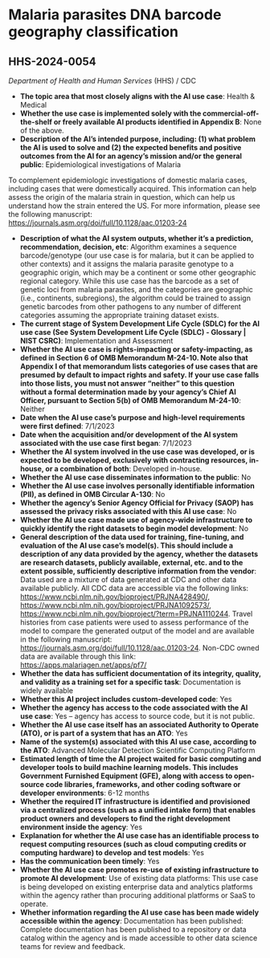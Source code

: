 # Malaria parasites DNA barcode geography classification
## HHS-2024-0054
_Department of Health and Human Services_ (HHS) / CDC


+ **The topic area that most closely aligns with the AI use case**: Health & Medical
+ **Whether the use case is implemented solely with the commercial-off-the-shelf or freely available AI products identified in Appendix B**: None of the above.
+ **Description of the AI’s intended purpose, including: (1) what problem the AI is used to solve and (2) the expected benefits and positive outcomes from the AI for an agency’s mission and/or the general public**: Epidemiological investigations of Malaria

To complement epidemiologic investigations of domestic malaria cases, including cases that were domestically acquired. This information can help assess the origin of the malaria strain in question, which can help us understand how the strain entered the US. For more information, please see the following manuscript: https://journals.asm.org/doi/full/10.1128/aac.01203-24
+ **Description of what the AI system outputs, whether it’s a prediction, recommendation, decision, etc**: Algorithm examines a sequence barcode/genotype (our use case is for malaria, but it can be applied to other contexts) and it assigns the malaria parasite genotype to a geographic origin, which may be a continent or some other geographic regional category. While this use case has the barcode as a set of genetic loci from malaria parasites, and the categories are geographic (i.e., continents, subregions), the algorithm could be trained to assign genetic barcodes from other pathogens to any number of different categories assuming the appropriate training dataset exists.
+ **The current stage of System Development Life Cycle (SDLC) for the AI use case (See System Development Life Cycle (SDLC) - Glossary | NIST CSRC)**: Implementation and Assessment
+ **Whether the AI use case is rights-impacting or safety-impacting, as defined in Section 6 of OMB Memorandum M-24-10. Note also that Appendix I of that memorandum lists categories of use cases that are presumed by default to impact rights and safety. If your use case falls into those lists, you must not answer “neither” to this question without a formal determination made by your agency’s Chief AI Officer, pursuant to Section 5(b) of OMB Memorandum M-24-10**: Neither
+ **Date when the AI use case’s purpose and high-level requirements were first defined**: 7/1/2023
+ **Date when the acquisition and/or development of the AI system associated with the use case first began**: 7/1/2023
+ **Whether the AI system involved in the use case was developed, or is expected to be developed, exclusively with contracting resources, in-house, or a combination of both**: Developed in-house.
+ **Whether the AI use case disseminates information to the public**: No
+ **Whether the AI use case involves personally identifiable information (PII), as defined in OMB Circular A-130**: No
+ **Whether the agency’s Senior Agency Official for Privacy (SAOP) has assessed the privacy risks associated with this AI use case**: No
+ **Whether the AI use case made use of agency-wide infrastructure to quickly identify the right datasets to begin model development**: No
+ **General description of the data used for training, fine-tuning, and evaluation of the AI use case’s model(s). This should include a description of any data provided by the agency, whether the datasets are research datasets, publicly available, external, etc. and to the extent possible, sufficiently descriptive information from the vendor**: Data used are a mixture of data generated at CDC and other data available publicly. All CDC data are accessible via the following links: https://www.ncbi.nlm.nih.gov/bioproject/PRJNA428490/, https://www.ncbi.nlm.nih.gov/bioproject/PRJNA1092573/, https://www.ncbi.nlm.nih.gov/bioproject/?term=PRJNA1110244. Travel histories from case patients were used to assess performance of the model to compare the generated output of the model and are available in the following manuscript: https://journals.asm.org/doi/full/10.1128/aac.01203-24. Non-CDC owned data are available through this link: https://apps.malariagen.net/apps/pf7/
+ **Whether the data has sufficient documentation of its integrity, quality, and validity as a training set for a specific task**: Documentation is widely available
+ **Whether this AI project includes custom-developed code**: Yes
+ **Whether the agency has access to the code associated with the AI use case**: Yes – agency has access to source code, but it is not public.
+ **Whether the AI use case itself has an associated Authority to Operate (ATO), or is part of a system that has an ATO**: Yes
+ **Name of the system(s) associated with this AI use case, according to the ATO**: Advanced Molecular Detection Scientific Computing Platform
+ **Estimated length of time the AI project waited for basic computing and developer tools to build machine learning models. This includes Government Furnished Equipment (GFE), along with access to open-source code libraries, frameworks, and other coding software or developer environments**: 6-12 months
+ **Whether the required IT infrastructure is identified and provisioned via a centralized process (such as a unified intake form) that enables product owners and developers to find the right development environment inside the agency**: Yes
+ **Explanation for whether the AI use case has an identifiable process to request computing resources (such as cloud computing credits or computing hardware) to develop and test models**: Yes
+ **Has the communication been timely**: Yes
+ **Whether the AI use case promotes re-use of existing infrastructure to promote AI development**: Use of existing data platforms: This use case is being developed on existing enterprise data and analytics platforms within the agency rather than procuring additional platforms or SaaS to operate.
+ **Whether information regarding the AI use case has been made widely accessible within the agency**: Documentation has been published: Complete documentation has been published to a repository or data catalog within the agency and is made accessible to other data science teams for review and feedback.